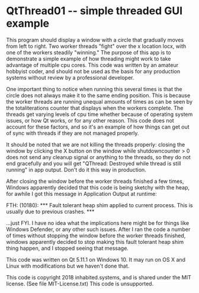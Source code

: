 # QtThread01 -- simple threaded GUI example

This program should display a window with a circle that gradually moves
from left to right.  Two worker threads "fight" over the x location locx, with
one of the workers steadily "winning."  The purpose of this app is to demonstrate
a simple example of how threading might work to take advantage of multiple cpu cores.
This code was written by an amateur hobbyist coder, and should not be used as the
basis for any production systems without review by a professional developer.

One important thing to notice when running this several times is that the circle
does not always make it to the same ending position.  This is because the worker
threads are running unequal amounts of times as can be seen by the totaliterations
counter that displays when the workers complete.  The threads get varying levels of
cpu time whether because of operating system issues, or how Qt works, or for any other
reason.  This code does not account for these factors, and so it's an example of how
things can get out of sync with threads if they are not managed properly.

It should be noted that we are not killing the threads properly: closing the window
by clicking the X button on the window while shutdowncounter > 0 does
not send any cleanup signal or anything to the threads, so they do not end gracefully
and you will get "QThread: Destroyed while thread is still running" in app output.
Don't do it this way in production.

After closing the window before the worker threads finished a few times, Windows apparently
decided that this code is being sketchy with the heap, for awhile I got this message in
Application Output at runtime:

FTH: (10180): *** Fault tolerant heap shim applied to current process. This is usually due to previous crashes. ***

...just FYI.  I have no idea what the implications here might be for things like Windows Defender, or
any other such issues.  After I ran the code a number of times without stopping the window
before the worker threads finished, windows apparently decided to stop making this fault
tolerant heap shim thing happen, and I stopped seeing that message.

This code was written on Qt 5.11.1 on Windows 10.  It may run on OS X and Linux with
modifications but we haven't done that.

This code is copyright 2018 inhabited.systems, and is shared under the MIT license.
(See file MIT-License.txt)  This code is unsupported.